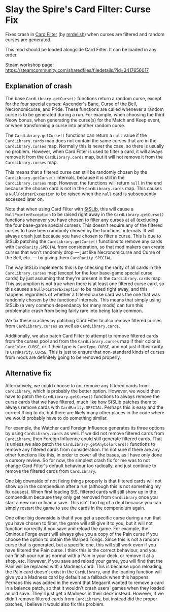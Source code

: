 # Slay the Spire's Card Filter: Curse Fix

Fixes crash in [Card Filter](https://steamcommunity.com/sharedfiles/filedetails/?id=1645339812) (by [mrdelish](https://steamcommunity.com/id/mrdelish/myworkshopfiles/?appid=646570)) when curses are filtered and random curses are generated.

This mod should be loaded alongside Card Filter. It can be loaded in any order.

Steam workshop page: https://steamcommunity.com/sharedfiles/filedetails/?id=3417656017

## Explanation of crash

The base `CardLibrary.getCurse()` functions return a random curse, except for the four special curses: Ascender's Bane, Curse of the Bell, Necronomicurse, and Pride. These functions are called whenever a random curse is to be generated during a run. For example, when choosing the third Neow bonus, when generating the curse(s) for the Match and Keep event, or when transforming a curse into another random curse.

The `CardLibrary.getCurse()` functions can return a `null` value if the `CardLibrary.cards` map does not contain the same curses that are in the `CardLibrary.curses` map. Normally this is never the case, so there is usually no problem. However, when Card Filter is used to filter a card, it will always remove it from the `CardLibrary.cards` map, but it will not remove it from the `CardLibrary.curses` map.

This means that a filtered curse can still be randomly chosen by the `CardLibrary.getCurse()` internals, because it is still in the `CardLibrary.curses` map. However, the functions will return `null` in the end because the chosen card is not in the `CardLibrary.cards` map. This causes a `NullPointerException` to be raised when the `null` card is subsequently accessed later on.

Note that when using Card Filter with [StSLib](https://github.com/kiooeht/StSLib), this will cause a `NullPointerException` to be raised right away in the `CardLibrary.getCurse()` functions whenever you have chosen to filter any curses at all (excluding the four base-game special curses). This doesn't require any of the filtered curses to have been randomly chosen by the functions' internals. It will always crash just because you have chosen to filter a curse. This is due to StSLib patching the `CardLibrary.getCurse()` functions to remove any cards with `CardRarity.SPECIAL` from consideration, so that mod makers can create curses that won't randomly drop — just like Necronomicurse and Curse of the Bell, etc. — by giving them `CardRarity.SPECIAL`.

The way StSLib implements this is by checking the rarity of all cards in the `CardLibrary.curses` map (except for the four base-game special curse cards) by just assuming that they're present in the `CardLibrary.cards` map. This assumption is not true when there is at least one filtered curse card, so this causes a `NullPointerException` to be raised right away, and this happens regardless of whether a filtered curse card was the one that was randomly chosen by the functions' internals. This means that simply using StSLib (a very common dependancy for many mods) can turn this problematic crash from being fairly rare into being fairly common.

We fix these crashes by patching Card Filter to also remove filtered curses from `CardLibrary.curses` as well as `CardLibrary.cards`.

Additionally, we also patch Card Filter to attempt to remove filtered cards from the curses pool and from the `CardLibrary.curses` map if their color is `CardColor.CURSE`, or if their type is `CardType.CURSE`, and not just if their rarity is `CardRarity.CURSE`. This is just to ensure that non-standard kinds of curses from mods are definitely going to be removed properly.

## Alternative fix

Alternatively, we could choose to not remove any filtered cards from `CardLibrary`, which is probably the better option. However, we would then have to patch the `CardLibrary.getCurse()` functions to always remove the curse cards that we have filtered, much like how StSLib patches them to always remove cards with `CardRarity.SPECIAL`. Perhaps this is easy and the correct thing to do, but there are likely many other places in the code where we would probably have to do something similar.

For example, the Watcher card Foreign Influence generates its three options by using `CardLibrary.cards` as well. If we did not remove filtered cards from `CardLibrary`, then Foreign Influence could still generate filtered cards. That is unless we also patch the `CardLibrary.getAnyColorCard()` functions to remove any filtered cards from consideration. I'm not sure if there are any other functions like this, in order to cover all the bases, as I have only done a cursory review. So for now, the simplest crash fix for me was to not change Card Filter's default behaviour too radically, and just continue to remove the filtered cards from `CardLibrary`.

One big downside of not fixing things properly is that filtered cards will not show up in the compendium after a run (although this is not something my fix causes). When first loading StS, filtered cards will still show up in the compendium because they only get removed from `CardLibrary` once you start a new run or load a save. This isn't too big of a deal because you can simply restart the game to see the cards in the compendium again.

One other big downside is that if you get a specific curse during a run that you have chosen to filter, the game will still give it to you, but it will not function correctly if you save and reload the game. For example, the Ominous Forge event will always give you a copy of the Pain curse if you choose the option to obtain the Warped Tongs. Since this is not a random curse that is generated, but a specific one, this will still work even if you have filtered the Pain curse. I think this is the correct behaviour, and you can finish your run as normal with a Pain in your deck, or remove it at a shop, etc. However, if you save and reload your game, you will find that the Pain will be replaced with a Madness card. This is because upon reloading, the Pain card doesn't exist in the `CardLibrary`, and the loading function will give you a Madness card by default as a fallback when this happens. Perhaps this was added in the event that Megacrit wanted to remove a card in a balance patch, so that it wouldn't crash users' games when they loaded an old save. They'll just get a Madness in their deck instead. However, if we didn't remove filtered cards from `CardLibrary`, but instead did the proper patches, I believe it would also fix this problem.
